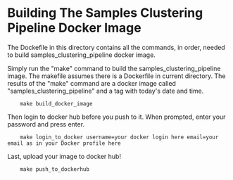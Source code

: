 # Building The Samples Clustering Pipeline Docker Image
The Dockefile in this directory contains all the commands, in order, needed to build samples_clustering_pipeline docker image.

Simply run the "make" command to build the samples_clustering_pipeline image. The makefile assumes there is a Dockerfile in current directory. The results of the "make" command are a docker image called "samples_clustering_pipeline" and a tag with today's date and time.
```
    make build_docker_image
```
Then login to docker hub before you push to it. When prompted, enter your password and press enter.
```
    make login_to_docker username=your docker login here email=your email as in your Docker profile here
```
Last, upload your image to docker hub!
```
    make push_to_dockerhub
```


